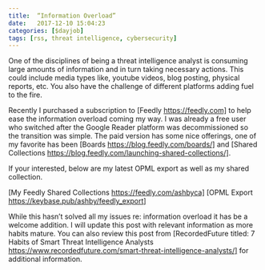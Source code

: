 ```yaml
---
title:  “Information Overload”
date:   2017-12-10 15:04:23
categories: [$dayjob]
tags: [rss, threat intelligence, cybersecurity]
---
```

One of the disciplines of being a threat intelligence analyst is consuming large amounts of information and in turn taking necessary actions.  This could include media types like, youtube videos, blog posting, physical reports, etc.  You also have the challenge of different platforms adding fuel to the fire.
 
Recently I purchased a subscription to [Feedly https://feedly.com] to help ease the information overload coming my way.  I was already a free user who switched after the Google Reader platform was decommissioned so the transition was simple.  The paid version has some nice offerings, one of my favorite has been [Boards https://blog.feedly.com/boards/] and [Shared Collections https://blog.feedly.com/launching-shared-collections/].

If your interested, below are my latest OPML export as well as my shared collection.

[My Feedly Shared Collections https://feedly.com/ashbyca]
[OPML Export https://keybase.pub/ashby/feedly_export]

While this hasn’t solved all my issues re: information overload it has be a welcome addition.  I will update this post with relevant information as more habits mature.  You can also review this post from [RecordedFuture titled: 7 Habits of Smart Threat Intelligence Analysts https://www.recordedfuture.com/smart-threat-intelligence-analysts/] for additional information.
